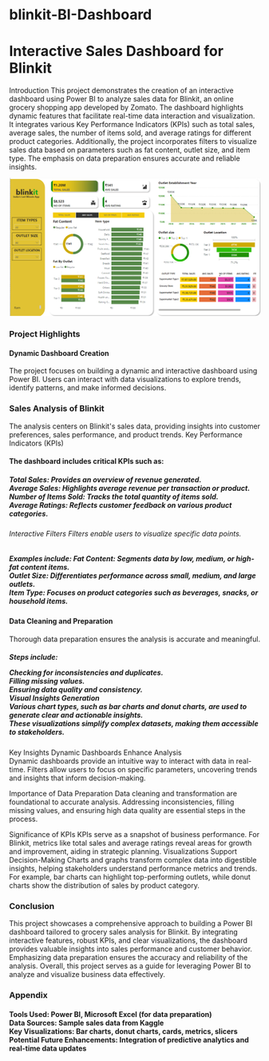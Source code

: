 # blinkit-BI-Dashboard

<h1>Interactive Sales Dashboard for Blinkit</h1>
Introduction
This project demonstrates the creation of an interactive dashboard using Power BI to analyze sales data for Blinkit, an online grocery shopping app developed by Zomato. 
The dashboard highlights dynamic features that facilitate real-time data interaction and visualization. 
It integrates various Key Performance Indicators (KPIs) such as total sales, average sales, the number of items sold, and average ratings for different product categories. 
Additionally, the project incorporates filters to visualize sales data based on parameters such as fat content, outlet size, and item type. 
The emphasis on data preparation ensures accurate and reliable insights.<br>


![image alt](https://github.com/RamVishvakarma/blinkit-BI-Dashboard/blob/46ab9bf28509db73eaebf61b4ee5440df7f1434a/Screenshot%202025-01-08%20153805.png)


<h3>Project Highlights</h3>
<h4>Dynamic Dashboard Creation</h4>
The project focuses on building a dynamic and interactive dashboard using Power BI. 
Users can interact with data visualizations to explore trends, identify patterns, and make informed decisions.

<h3>Sales Analysis of Blinkit</h3>
The analysis centers on Blinkit's sales data, providing insights into customer preferences, sales performance, and product trends.
Key Performance Indicators (KPIs)

<h4>The dashboard includes critical KPIs such as:</h4>

<h5>Total Sales: Provides an overview of revenue generated.<br>
Average Sales: Highlights average revenue per transaction or product.<br>
Number of Items Sold: Tracks the total quantity of items sold.<br>
Average Ratings: Reflects customer feedback on various product categories.</h5>


<h6>Interactive Filters
Filters enable users to visualize specific data points.</h6>

<h5>Examples include:
Fat Content: Segments data by low, medium, or high-fat content items.<br>
Outlet Size: Differentiates performance across small, medium, and large outlets.<br>
Item Type: Focuses on product categories such as beverages, snacks, or household items.</h5>

<h4>Data Cleaning and Preparation</h4>


Thorough data preparation ensures the analysis is accurate and meaningful. 

<h5>Steps include:

Checking for inconsistencies and duplicates.<br>
Filling missing values.<br>
Ensuring data quality and consistency.<br>
Visual Insights Generation<br>
Various chart types, such as bar charts and donut charts, are used to generate clear and actionable insights.<br>
These visualizations simplify complex datasets, making them accessible to stakeholders.</h5>

Key Insights
Dynamic Dashboards Enhance Analysis<br>
Dynamic dashboards provide an intuitive way to interact with data in real-time. Filters allow users to focus on specific parameters, uncovering trends and insights that inform decision-making.<br>

Importance of Data Preparation
Data cleaning and transformation are foundational to accurate analysis. Addressing inconsistencies, filling missing values, and ensuring high data quality are essential steps in the process.




Significance of KPIs
KPIs serve as a snapshot of business performance. For Blinkit, metrics like total sales and average ratings reveal areas for growth and improvement, aiding in strategic planning.
Visualizations Support Decision-Making
Charts and graphs transform complex data into digestible insights, helping stakeholders understand performance metrics and trends. For example, bar charts can highlight top-performing outlets, while donut charts show the distribution of sales by product category.

<h3>Conclusion</h3>
This project showcases a comprehensive approach to building a Power BI dashboard tailored to grocery sales analysis for Blinkit. By integrating interactive features, robust KPIs, and clear visualizations, the dashboard provides valuable insights into sales performance and customer behavior. Emphasizing data preparation ensures the accuracy and reliability of the analysis. Overall, this project serves as a guide for leveraging Power BI to analyze and visualize business data effectively.

<h3>Appendix</h3>
<h4>Tools Used: Power BI, Microsoft Excel (for data preparation)<br>
Data Sources: Sample sales data from Kaggle<br>
Key Visualizations: Bar charts, donut charts, cards, metrics, slicers<br>
Potential Future Enhancements: Integration of predictive analytics and real-time data updates</4>

